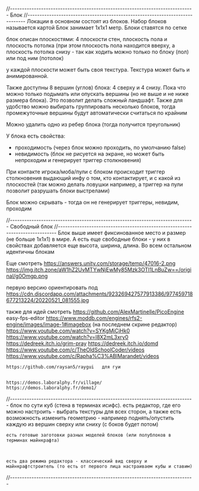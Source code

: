 ﻿//-----------------------------------------------------------------------------
Блок
//-----------------------------------------------------------------------------
Локации в основном состоят из блоков.
Набор блоков называется картой
Блок занимает 1х1х1 метр. Блоки ставятся по сетке

блок описан плоскостями: 4 плоскости стен, плоскость пола и плоскость потолка (при этом плоскость пола находится вверху, а плоскость потолка снизу - так как ходить можно только по блоку (пол) или под ним (потолок)

у каждой плоскости может быть своя текстура. Текстура может быть и анимированной.

Также доступны 8 вершин (углов) блока: 4 сверху и 4 снизу. Пока что можно только подымать или опускать вершины (но не выше и не ниже размера блока). Это позволит делать сложный ландшафт. Также для удобство можно выбирать группировать несколько блоков, тогда промежуточные вершины будут автоматически считаться по крайним

Можно удалить одно из ребер блока (тогда получится треугольник)

У блока есть свойства:
- проходимость (через блок можно проходить, по умолчанию false)
- невидимость (блок не рисуется на экране, но может быть непроходим и генерирует триггер столкновения)

При контакте игрока/моба/пули с блоком происходит триггер столкновения выдающий инфу о том, кто контактирует, и с какой из плоскостей (так можно делать ловушки например, а триггер на пули позволит разрушать блоки выстрелами)

Блок можно скрывать - тогда он не генерирует триггеры, невидим, проходим


//-----------------------------------------------------------------------------
Свободный блок
//-----------------------------------------------------------------------------
Блок выше имеет фиксинованное место и размер (не больше 1х1х1) в мире.
А есть еще свободные блоки - у них в свойствах добавляется еще высота, ширина, длина. Во всем остальном идентичны блокам


Еще смотреть https://answers.unity.com/storage/temp/47016-2.png
https://img.itch.zone/aW1hZ2UvMTYwNjEwMy85Mzk3OTI1LnBuZw==/original/g0Omgp.png













первую версию ориентировать под 
https://cdn.discordapp.com/attachments/923269427577913386/977459718677213224/20220521_081555.jpg

также для идей смотреть
	https://github.com/AlexMartinelle/PicoEngine
	easy-fps-editor
	https://www.moddb.com/engines/rfs2-engine/images/image-1#imagebox   (на последнем скрине редактор)
	https://www.youtube.com/watch?v=SYKgMjCjHk0
	https://www.youtube.com/watch?v=l8X2mL3xry0
	https://dedreek.itch.io/grim-pray
	https://dedreek.itch.io/domd
	https://www.youtube.com/c/TheOldSchoolCoder/videos
	https://www.youtube.com/c/Rapha%C3%ABlMarandet/videos

	https://github.com/raysan5/raygui   для гуи


	https://demos.laboralphy.fr/village/
	https://demos.laboralphy.fr/demo1/

//-----------------------------------------------------------------------------
блок
	по сути куб (стена в терминах исифс).
	есть редактор, где его можно настроить - выбрать текстуры для всех сторон, а также есть возможность изменить геометрию - например поднять/опустить каждую из вершин сверху или сниху (с боков будет потом)
	
	
	есть готовые заготовки разных моделей блоков (или полублоков в терминах майнкрафта)
	
	
	
	есть два режима редактора - классический вид сверху и майнкрафтстроитель (то есть от первого лица настраиваем кубы и ставим)
//-----------------------------------------------------------------------------